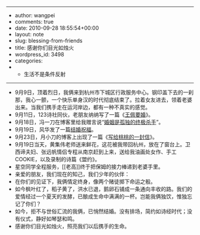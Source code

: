 - ---
- author: wangpei
- comments: true
- date: 2010-09-28 18:55:54+00:00
- layout: note
- slug: blessing-from-friends
- title: 感谢你们目光如烛火
- wordpress_id: 3498
- categories:
- - 生活不是条件反射
- ---
- 9月9日，顶着烈日，我俩来到杭州市下城区行政服务中心。钢印盖下去的一刹那，我心一颤，一个快乐单身汉的时代彻底结束了。拉着女友进去，领着老婆出来。当我们携手走在运河岸边，都有一种不真实的感觉。
- 9月11日，123诗社同伙，老朋友纳纳写了一篇《[王佩要婚](http://nana.blog.paowang.net/2010/09/11/%E7%8E%8B%E4%BD%A9%E8%A6%81%E5%A9%9A/)》。
- 9月18日，冯一刀在博客里给我赠言说“[婚姻是孤独的终极杀手](http://www.nbmale.com/?p=1149)”。
- 9月19日，风华发了一篇[结婚祝福](http://fenghua.blog.paowang.net/2010/09/19/%E6%96%B0%E5%A9%9A%E5%BF%AB%E4%B9%90/)。
- 9月23日，月小刀的博客上出现了一篇《[写给桃桃的一封信](http://www.yuexiaodao.com/post/544.html)》。
- 9月19日当天，黄集伟老师送来鲜花，这花被我带回杭州，放在了窗台上。卫西谛夫妇、张远帆情侣专程从南京赶到上来，送给我油画处女作、手工COOKIE，以及录制的诗篇《盟约》。
- 星空同学全程服务，[[老高]]终于把保姆的接力棒递到老婆手里。
- 亲爱的朋友，我们现在的知己，我们少年的伙伴：
- 在你们的见证下，我俩情定终身，像两个赌徒掷下命运之骰。
- 如今枫叶红了，稻子黄了，洪水已退，鹅卵石铺成一条通向丰收的路。我们的爱情经过一个夏天的发酵，已酿成生命中满满的一杯。岂能我俩独饮，惟独忘记了你们？
- 如今，拒不与世俗汇流的我俩，已悄然结婚。没有排场，简约如诗经时代；没有仪式，静好如琴瑟和鸣。
- 感谢你们目光如烛火，照亮我们以后携手的生命。
